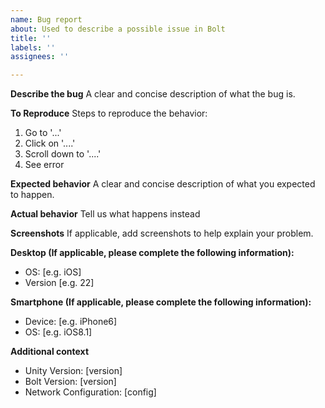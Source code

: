 ```yaml
---
name: Bug report
about: Used to describe a possible issue in Bolt
title: ''
labels: ''
assignees: ''

---
```


**Describe the bug**
A clear and concise description of what the bug is.

**To Reproduce**
Steps to reproduce the behavior:
1. Go to '...'
2. Click on '....'
3. Scroll down to '....'
4. See error

**Expected behavior**
A clear and concise description of what you expected to happen.

**Actual behavior**
Tell us what happens instead

**Screenshots**
If applicable, add screenshots to help explain your problem.

**Desktop (If applicable, please complete the following information):**
 - OS: [e.g. iOS]
 - Version [e.g. 22]

**Smartphone (If applicable, please complete the following information):**
 - Device: [e.g. iPhone6]
 - OS: [e.g. iOS8.1]

**Additional context**
- Unity Version: [version]
- Bolt Version: [version]
- Network Configuration: [config]
